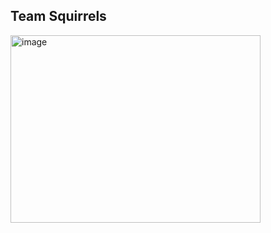 ## Team Squirrels

<img width="400" height="300" alt="image" src="https://github.com/user-attachments/assets/60140dfb-d393-4527-9946-574faef635cd" />
